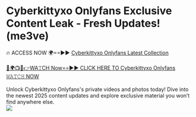 # Cyberkittyxo Onlyfans Exclusive Content Leak - Fresh Updates! (me3ve)

🔥 ACCESS NOW 🌍==►► <a href="https://tinyurl.com/kvy9nzfs" rel="nofollow">Cyberkittyxo Onlyfans Latest Collection</a>
<br><br>
[🔴🌍📺📱👉WA𝚃CH Now==►► CLICK HERE TO Cyberkittyxo Onlyfans 𝚆𝙰𝚃𝙲𝙷 NOW](https://tinyurl.com/kvy9nzfs)
<br><br>
Unlock Cyberkittyxo Onlyfans's private videos and photos today! Dive into the newest 2025 content updates and explore exclusive material you won’t find anywhere else.
<br>
<a href="https://tinyurl.com/kvy9nzfs" rel="nofollow" data-target="animated-image.originalLink"><img src="https://camo.githubusercontent.com/8a4f000d20f83aca3bf7ec5f350d767afa0574a8a352519fd8cfa583a6f93a33/68747470733a2f2f692e696d6775722e636f6d2f644a486b345a712e676966" data-canonical-src="https://i.imgur.com/dJHk4Zq.gif" style="max-width: 100%; display: inline-block;" data-target="animated-image.originalImage"></a>
<br>
